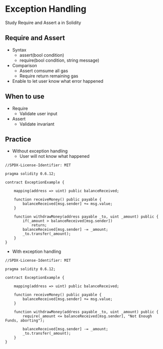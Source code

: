 # Exception Handling
Study Require and Assert a in Solidity

## Require and Assert
- Syntax
    - assert(bool condition)
    - require(bool condition, string message)
- Comparison
    - Assert comsume all gas
    - Require return remaining gas
- Enable to let user know what error happened

## When to use
- Require
    - Validate user input
- Assert
    - Validate invariant

## Practice
- Without exception handling
    - User will not know what happened
```
//SPDX-License-Identifier: MIT

pragma solidity 0.6.12;

contract ExceptionExample {

    mapping(address => uint) public balanceReceived;

    function receiveMoney() public payable {
        balanceReceived[msg.sender] += msg.value;
    }

    function withdrawMoney(address payable _to, uint _amount) public {
        if(_amount > balanceReceived[msg.sender])
            return;
        balanceReceived[msg.sender] -= _amount;
        _to.transfer(_amount);
    }
}
```

- With exception handling 
```
//SPDX-License-Identifier: MIT

pragma solidity 0.6.12;

contract ExceptionExample {

    mapping(address => uint) public balanceReceived;

    function receiveMoney() public payable {
        balanceReceived[msg.sender] += msg.value;
    }

    function withdrawMoney(address payable _to, uint _amount) public {
        require(_amount <= balanceReceived[msg.sender], "Not Enough Funds, aborting");

        balanceReceived[msg.sender] -= _amount;
        _to.transfer(_amount);
    }
}
```